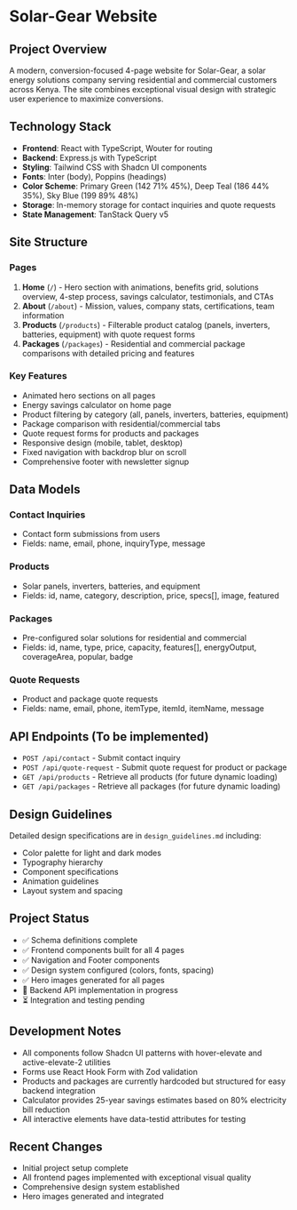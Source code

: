 # Solar-Gear Website

## Project Overview
A modern, conversion-focused 4-page website for Solar-Gear, a solar energy solutions company serving residential and commercial customers across Kenya. The site combines exceptional visual design with strategic user experience to maximize conversions.

## Technology Stack
- **Frontend**: React with TypeScript, Wouter for routing
- **Backend**: Express.js with TypeScript
- **Styling**: Tailwind CSS with Shadcn UI components
- **Fonts**: Inter (body), Poppins (headings)
- **Color Scheme**: Primary Green (142 71% 45%), Deep Teal (186 44% 35%), Sky Blue (199 89% 48%)
- **Storage**: In-memory storage for contact inquiries and quote requests
- **State Management**: TanStack Query v5

## Site Structure

### Pages
1. **Home** (`/`) - Hero section with animations, benefits grid, solutions overview, 4-step process, savings calculator, testimonials, and CTAs
2. **About** (`/about`) - Mission, values, company stats, certifications, team information
3. **Products** (`/products`) - Filterable product catalog (panels, inverters, batteries, equipment) with quote request forms
4. **Packages** (`/packages`) - Residential and commercial package comparisons with detailed pricing and features

### Key Features
- Animated hero sections on all pages
- Energy savings calculator on home page
- Product filtering by category (all, panels, inverters, batteries, equipment)
- Package comparison with residential/commercial tabs
- Quote request forms for products and packages
- Responsive design (mobile, tablet, desktop)
- Fixed navigation with backdrop blur on scroll
- Comprehensive footer with newsletter signup

## Data Models

### Contact Inquiries
- Contact form submissions from users
- Fields: name, email, phone, inquiryType, message

### Products
- Solar panels, inverters, batteries, and equipment
- Fields: id, name, category, description, price, specs[], image, featured

### Packages
- Pre-configured solar solutions for residential and commercial
- Fields: id, name, type, price, capacity, features[], energyOutput, coverageArea, popular, badge

### Quote Requests
- Product and package quote requests
- Fields: name, email, phone, itemType, itemId, itemName, message

## API Endpoints (To be implemented)
- `POST /api/contact` - Submit contact inquiry
- `POST /api/quote-request` - Submit quote request for product or package
- `GET /api/products` - Retrieve all products (for future dynamic loading)
- `GET /api/packages` - Retrieve all packages (for future dynamic loading)

## Design Guidelines
Detailed design specifications are in `design_guidelines.md` including:
- Color palette for light and dark modes
- Typography hierarchy
- Component specifications
- Animation guidelines
- Layout system and spacing

## Project Status
- ✅ Schema definitions complete
- ✅ Frontend components built for all 4 pages
- ✅ Navigation and Footer components
- ✅ Design system configured (colors, fonts, spacing)
- ✅ Hero images generated for all pages
- 🔄 Backend API implementation in progress
- ⏳ Integration and testing pending

## Development Notes
- All components follow Shadcn UI patterns with hover-elevate and active-elevate-2 utilities
- Forms use React Hook Form with Zod validation
- Products and packages are currently hardcoded but structured for easy backend integration
- Calculator provides 25-year savings estimates based on 80% electricity bill reduction
- All interactive elements have data-testid attributes for testing

## Recent Changes
- Initial project setup complete
- All frontend pages implemented with exceptional visual quality
- Comprehensive design system established
- Hero images generated and integrated
